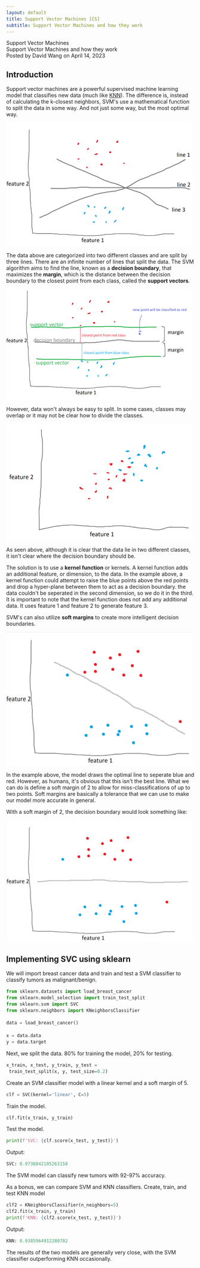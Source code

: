 ```yaml
---
layout: default
title: Support Vector Machines [CS]
subtitle: Support Vector Machines and how they work
---
```


<script type="text/javascript" async src='https://cdnjs.cloudflare.com/ajax/libs/mathjax/2.7.2/MathJax.js?config=TeX-MML-AM_CHTML'></script>

<script type="text/x-mathjax-config">
  MathJax.Hub.Config({ TeX: { extensions: ["color.js"] }});
</script>

<div markdown="1" class="container">

<div class="postTitle"> Support Vector Machines </div>
<div class="desc"> Support Vector Machines and how they work </div>
<div class="postDate"> Posted by David Wang on April 14, 2023 </div>

## Introduction
Support vector machines are a powerful supervised machine learning model that classifies new data (much like [KNN](https://davidwangdev.com/k_neighbors)). The difference is, instead of calculating the k-closest neighbors, SVM's use a mathematical function to split the data in some way. And not just some way, but the most optimal way. 

![Alt text](../images/svc1.png)

The data above are categorized into two different classes and are split by three lines. There are an infinite number of lines that split the data. The SVM algorithm aims to find the line, known as a **decision boundary**, that maximizes the **margin**, which is the distance between the decision boundary to the closest point from each class, called the **support vectors**. 

![Alt text](../images/svm2.png)

However, data won't always be easy to split. In some cases, classes may overlap or it may not be clear how to divide the classes.

![Alt text](../images/svm3.png)

As seen above, although it is clear that the data lie in two different classes, it isn't clear where the decision boundary should be. 

The solution is to use a **kernel function** or kernels. A kernel function adds an additional feature, or dimension, to the data. In the example above, a kernel function could attempt to raise the blue points above the red points and drop a hyper-plane between them to act as a decision boundary. the data couldn't be seperated in the second dimension, so we do it in the third. It is important to note that the kernel function does not add any additional data. It uses feature 1 and feature 2 to generate feature 3. 

SVM's can also utilize **soft margins** to create more intelligent decision boundaries.

![Alt text](../images/svm4.png) 

In the example above, the model draws the optimal line to seperate blue and red. However, as humans, it's obvious that this isn't the best line. What we can do is define a soft margin of 2 to allow for miss-classifications of up to two points. Soft margins are basically a tolerance that we can use to make our model more accurate in general. 

With a soft margin of 2, the decision boundary would look something like:

![Alt text](../images/svm5.png)

## Implementing SVC using sklearn

We will import breast cancer data and train and test a SVM classifier to classify tumors as malignant/benign. 

```python
from sklearn.datasets import load_breast_cancer
from sklearn.model_selection import train_test_split
from sklearn.svm import SVC 
from sklearn.neighbors import KNeighborsClassifier

data = load_breast_cancer()

x = data.data
y = data.target 
```

Next, we split the data. 80% for training the model, 20% for testing.

```python
x_train, x_test, y_train, y_test = 
 train_test_split(x, y, test_size=0.2)
```

Create an SVM classifier model with a linear kernel and a soft margin of 5.
```python
clf = SVC(kernel='linear', C=5)
```

Train the model.
```python
clf.fit(x_train, y_train)
```

Test the model.
```python
print(f'SVC: {clf.score(x_test, y_test)}')
```

Output: 
```python
SVC: 0.9736842105263158
```

The SVM model can classify new tumors with 92-97% accuracy. 

As a bonus, we can compare SVM and KNN classifiers.
Create, train, and test KNN model

```python
clf2 = KNeighborsClassifier(n_neighbors=5)
clf2.fit(x_train, y_train)
print(f'KNN: {clf2.score(x_test, y_test)}')
```

Output:
```python
KNN: 0.9385964912280702
```

The results of the two models are generally very close, with the SVM classifier outperforming KNN occasionally. 

